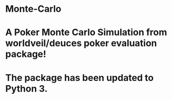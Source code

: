 # Monte-Carlo
# A Poker Monte Carlo Simulation from worldveil/deuces poker evaluation package!
# The package has been updated to Python 3.
